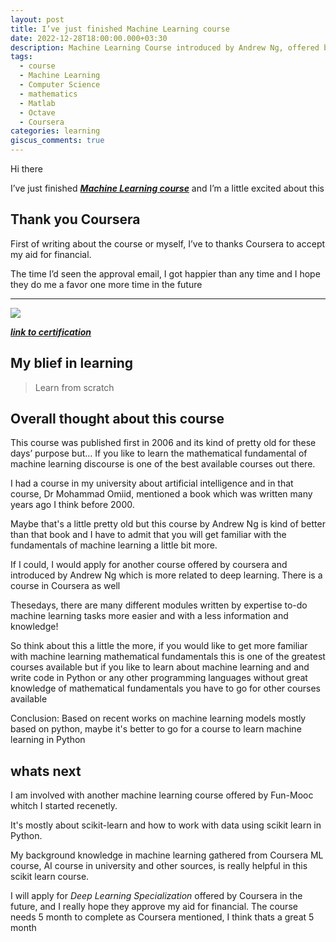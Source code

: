 ```yaml
---
layout: post
title: I’ve just finished Machine Learning course
date: 2022-12-28T18:00:00.000+03:30
description: Machine Learning Course introduced by Andrew Ng, offered by 
tags:
  - course
  - Machine Learning
  - Computer Science
  - mathematics
  - Matlab
  - Octave
  - Coursera
categories: learning
giscus_comments: true
---
```


Hi there


I’ve just finished [_**Machine Learning course**_](https://www.coursera.org/learn/machine-learning-course/) and I’m a little excited about this


## Thank you Coursera


First of writing about the course or myself, I’ve to thanks Coursera to accept my aid for financial.


The time I’d seen the approval email, I got happier than any time and I hope they do me a favor one more time in the future


---


![](https://lh3.googleusercontent.com/5bDU09x5N0GC02OrC3g4Cio5OL-wBETIew1u9qZpAmCtkvaVYUgdLcYoAWR4XR7Ov_lnMrfEv7EotvLcyFQ48QBWA_2_Xx0vAxXdN9Qu0SqFJScdn3C53TPOKR3Udfa_DgO2INbqdQ=w2400)


[<u>_**link to certification**_</u>](https://coursera.org/verify/BEYRHUN8XPLX)


## My blief in learning


> Learn from scratch


## Overall thought about this course


This course was published first in 2006 and its kind of pretty old for these days’ purpose but… If you like to learn the mathematical fundamental of machine learning discourse is one of the best available courses out there.


I had a course in my university about artificial intelligence and in that course, Dr Mohammad Omiid, mentioned a book which was written many years ago I think before 2000.


Maybe that's a little pretty old but this course by Andrew Ng is kind of better than that book and I have to admit that you will get familiar with the fundamentals of machine learning a little bit more.


If I could, I would apply for another course offered by coursera and introduced by Andrew Ng which is more related to deep learning. There is a course in Coursera as well


Thesedays, there are many different modules written by expertise to-do machine learning tasks more easier and with a less information and knowledge!


So think about this a little the more, if you would like to get more familiar with machine learning mathematical fundamentals this is one of the greatest courses available but if you like to learn about machine learning and and write code in Python or any other programming languages without great knowledge of mathematical fundamentals you have to go for other courses available


Conclusion:
Based on recent works on machine learning models mostly based on python, maybe it's better to go for a course to learn machine learning in Python


## whats next


I am involved with another machine learning course offered by Fun-Mooc whitch I started recenetly.


It's mostly about scikit-learn and how to work with data using scikit learn in Python.


My background knowledge in machine learning gathered from Coursera ML course, AI course in university and other sources, is really helpful in this scikit learn course.


I will apply for _Deep Learning Specialization_ offered by Coursera in the future, and I really hope they approve my aid for financial. The course needs 5 month to complete as Coursera mentioned, I think thats a great 5 month


